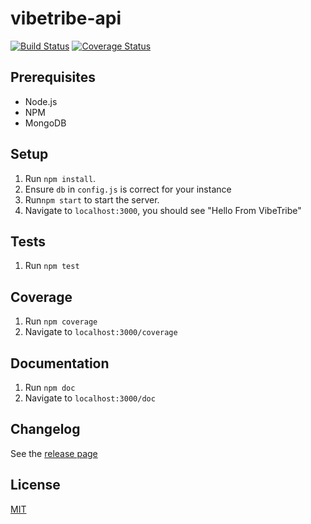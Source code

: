 # vibetribe-api
[![Build Status](https://travis-ci.org/shanno29/vibetribe-api.svg?branch=master)](https://travis-ci.org/shanno29/vibetribe-api) [![Coverage Status](https://coveralls.io/repos/github/shanno29/vibetribe-api/badge.svg?branch=master)](https://coveralls.io/github/shanno29/vibetribe-api?branch=master)

## Prerequisites
* Node.js
* NPM
* MongoDB

## Setup
1. Run `npm install`.
2. Ensure `db` in `config.js` is correct for your instance
3. Run`npm start` to start the server.
4. Navigate to `localhost:3000`, you should see "Hello From VibeTribe"

## Tests
1. Run `npm test`

## Coverage
1. Run `npm coverage`
2. Navigate to `localhost:3000/coverage`

## Documentation
1. Run `npm doc`
2. Navigate to `localhost:3000/doc`

## Changelog
See the [release page](https://github.com/shanno29/vibetribe-api/releases)

## License
[MIT](LICENSE)
